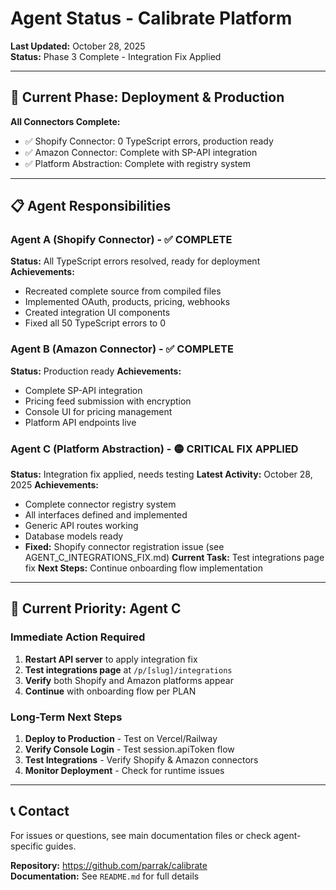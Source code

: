 # Agent Status - Calibrate Platform

**Last Updated:** October 28, 2025  
**Status:** Phase 3 Complete - Integration Fix Applied

---

## 🎯 Current Phase: Deployment & Production

**All Connectors Complete:**
- ✅ Shopify Connector: 0 TypeScript errors, production ready
- ✅ Amazon Connector: Complete with SP-API integration
- ✅ Platform Abstraction: Complete with registry system

---

## 📋 Agent Responsibilities

### Agent A (Shopify Connector) - ✅ COMPLETE
**Status:** All TypeScript errors resolved, ready for deployment  
**Achievements:**
- Recreated complete source from compiled files
- Implemented OAuth, products, pricing, webhooks
- Created integration UI components
- Fixed all 50 TypeScript errors to 0

### Agent B (Amazon Connector) - ✅ COMPLETE  
**Status:** Production ready
**Achievements:**
- Complete SP-API integration
- Pricing feed submission with encryption
- Console UI for pricing management
- Platform API endpoints live

### Agent C (Platform Abstraction) - 🟡 CRITICAL FIX APPLIED
**Status:** Integration fix applied, needs testing
**Latest Activity:** October 28, 2025
**Achievements:**
- Complete connector registry system
- All interfaces defined and implemented
- Generic API routes working
- Database models ready
- **Fixed:** Shopify connector registration issue (see AGENT_C_INTEGRATIONS_FIX.md)
**Current Task:** Test integrations page fix
**Next Steps:** Continue onboarding flow implementation

---

## 🚀 Current Priority: Agent C

### Immediate Action Required
1. **Restart API server** to apply integration fix
2. **Test integrations page** at `/p/[slug]/integrations`
3. **Verify** both Shopify and Amazon platforms appear
4. **Continue** with onboarding flow per PLAN

### Long-Term Next Steps
1. **Deploy to Production** - Test on Vercel/Railway
2. **Verify Console Login** - Test session.apiToken flow
3. **Test Integrations** - Verify Shopify & Amazon connectors
4. **Monitor Deployment** - Check for runtime issues

---

## 📞 Contact

For issues or questions, see main documentation files or check agent-specific guides.

**Repository:** https://github.com/parrak/calibrate  
**Documentation:** See `README.md` for full details